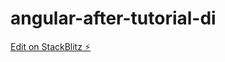 # angular-after-tutorial-di

[Edit on StackBlitz ⚡️](https://stackblitz.com/edit/angular-after-tutorial-di)